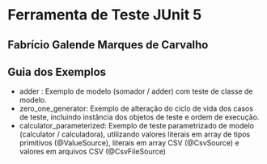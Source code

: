 # Ferramenta de Teste JUnit 5

## Fabrício Galende Marques de Carvalho

## Guia dos Exemplos

* adder : Exemplo de modelo (somador / adder) com teste de classe de modelo.
* zero_one_generator: Exemplo de alteração do ciclo de vida dos casos de teste, incluindo instância dos objetos de teste e ordem de execução.
* calculator_parameterized: Exemplo de teste parametrizado de modelo 
(calculator / calculadora), utilizando valores literais em array de tipos
primitivos (@ValueSource), literais em array CSV (@CsvSource) e valores em arquivos CSV (@CsvFileSource)
